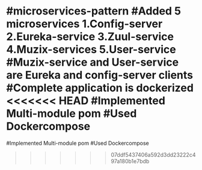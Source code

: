 #microservices-pattern
#Added 5 microservices
1.Config-server
2.Eureka-service
3.Zuul-service
4.Muzix-services
5.User-service
#Muzix-service and User-service are Eureka and config-server clients
#Complete application is dockerized
<<<<<<< HEAD
#Implemented Multi-module pom #Used Dockercompose
=======
#Implemented Multi-module pom
#Used Dockercompose
>>>>>>> 07ddf5437406a592d3dd23222c497a180b1e7bdb
